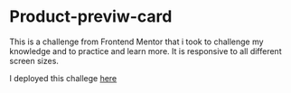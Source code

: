 # Product-previw-card
This is a challenge from Frontend Mentor that i took to challenge my knowledge and to practice and learn more. It is responsive to all different screen sizes.

I deployed this challege [here](https://charming-torte-f3c23f.netlify.app/)
